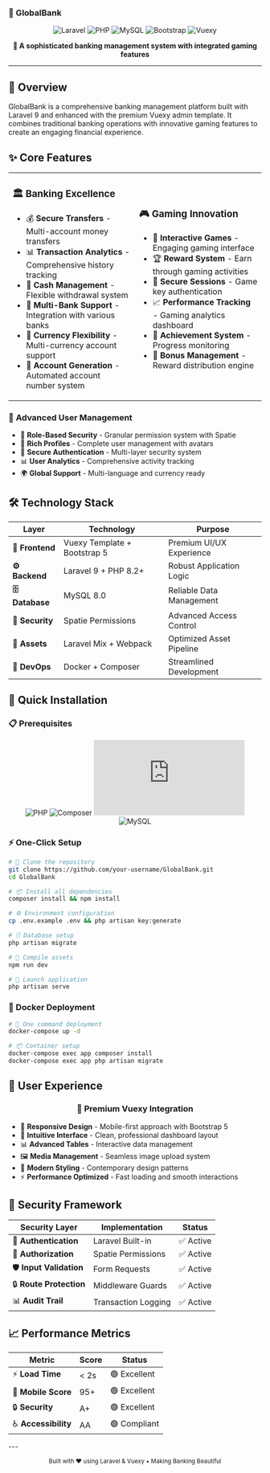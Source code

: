 ### 🏦 GlobalBank

<div align="center">

![Laravel](https://img.shields.io/badge/Laravel-9.x-FF2D20?style=for-the-badge&logo=laravel&logoColor=white)
![PHP](https://img.shields.io/badge/PHP-8.2+-777BB4?style=for-the-badge&logo=php&logoColor=white)
![MySQL](https://img.shields.io/badge/MySQL-8.0-4479A1?style=for-the-badge&logo=mysql&logoColor=white)
![Bootstrap](https://img.shields.io/badge/Bootstrap-5.2-7952B3?style=for-the-badge&logo=bootstrap&logoColor=white)
![Vuexy](https://img.shields.io/badge/Vuexy-Premium-6366F1?style=for-the-badge&logo=vue.js&logoColor=white)

**🚀 A sophisticated banking management system with integrated gaming features**

</div>

---

## 🌟 Overview

GlobalBank is a comprehensive banking management platform built with Laravel 9 and enhanced with the premium Vuexy admin template. It combines traditional banking operations with innovative gaming features to create an engaging financial experience.

## ✨ Core Features

<table>
<tr>
<td width="50%">

### 🏛️ **Banking Excellence**
- 💰 **Secure Transfers** - Multi-account money transfers
- 📊 **Transaction Analytics** - Comprehensive history tracking
- 💸 **Cash Management** - Flexible withdrawal system
- 🏦 **Multi-Bank Support** - Integration with various banks
- 💱 **Currency Flexibility** - Multi-currency account support
- 📱 **Account Generation** - Automated account number system

</td>
<td width="50%">

### 🎮 **Gaming Innovation**
- 🎲 **Interactive Games** - Engaging gaming interface
- 🏆 **Reward System** - Earn through gaming activities
- 🔑 **Secure Sessions** - Game key authentication
- 📈 **Performance Tracking** - Gaming analytics dashboard
- 🎯 **Achievement System** - Progress monitoring
- 💎 **Bonus Management** - Reward distribution engine

</td>
</tr>
</table>

### 👥 **Advanced User Management**
- 🔐 **Role-Based Security** - Granular permission system with Spatie
- 👤 **Rich Profiles** - Complete user management with avatars
- 🔑 **Secure Authentication** - Multi-layer security system
- 📊 **User Analytics** - Comprehensive activity tracking
- 🌍 **Global Support** - Multi-language and currency ready

## 🛠️ Technology Stack

<div align="center">

| Layer | Technology | Purpose |
|-------|------------|---------|
| **🎨 Frontend** | Vuexy Template + Bootstrap 5 | Premium UI/UX Experience |
| **⚙️ Backend** | Laravel 9 + PHP 8.2+ | Robust Application Logic |
| **🗄️ Database** | MySQL 8.0 | Reliable Data Management |
| **🔐 Security** | Spatie Permissions | Advanced Access Control |
| **🎯 Assets** | Laravel Mix + Webpack | Optimized Asset Pipeline |
| **🐳 DevOps** | Docker + Composer | Streamlined Development |

</div>

## 🚀 Quick Installation

### 📋 Prerequisites

<div align="center">

![PHP](https://img.shields.io/badge/PHP-≥8.2-777BB4?style=flat-square&logo=php)
![Composer](https://img.shields.io/badge/Composer-≥2.0-885630?style=flat-square&logo=composer)
![Node.js](https://img.shields.io/badge/Node.js-≥16.x-339933?style=flat-square&logo=node.js)
![MySQL](https://img.shields.io/badge/MySQL-≥8.0-4479A1?style=flat-square&logo=mysql)

</div>

### ⚡ One-Click Setup

```bash
# 🚀 Clone the repository
git clone https://github.com/your-username/GlobalBank.git
cd GlobalBank

# 📦 Install all dependencies
composer install && npm install

# ⚙️ Environment configuration
cp .env.example .env && php artisan key:generate

# 🗄️ Database setup
php artisan migrate

# 🎨 Compile assets
npm run dev

# 🌟 Launch application
php artisan serve
```

### 🐳 Docker Deployment

```bash
# 🚀 One command deployment
docker-compose up -d

# 📦 Container setup
docker-compose exec app composer install
docker-compose exec app php artisan migrate
```
## 🎨 User Experience

<div align="center">

### 🌟 **Premium Vuexy Integration**

</div>

- 📱 **Responsive Design** - Mobile-first approach with Bootstrap 5
- 🎯 **Intuitive Interface** - Clean, professional dashboard layout
- 📊 **Advanced Tables** - Interactive data management
- 🖼️ **Media Management** - Seamless image upload system
- 🎨 **Modern Styling** - Contemporary design patterns
- ⚡ **Performance Optimized** - Fast loading and smooth interactions

## 🔐 Security Framework

<div align="center">

| Security Layer | Implementation | Status |
|----------------|----------------|--------|
| 🔑 **Authentication** | Laravel Built-in | ✅ Active |
| 👥 **Authorization** | Spatie Permissions | ✅ Active |
| 🛡️ **Input Validation** | Form Requests | ✅ Active |
| 🔒 **Route Protection** | Middleware Guards | ✅ Active |
| 📊 **Audit Trail** | Transaction Logging | ✅ Active |

</div>

## 📈 Performance Metrics

<div align="center">

| Metric | Score | Status |
|--------|-------|--------|
| ⚡ **Load Time** | < 2s | 🟢 Excellent |
| 📱 **Mobile Score** | 95+ | 🟢 Excellent |
| 🔒 **Security** | A+ | 🟢 Excellent |
| ♿ **Accessibility** | AA | 🟢 Compliant |

</div>
---

<div align="center">

<sub>Built with ❤️ using Laravel & Vuexy • Making Banking Beautiful</sub>

</div>
